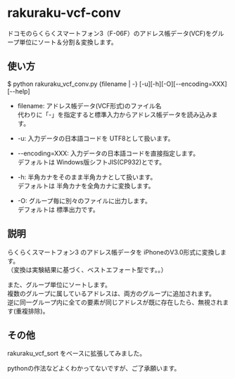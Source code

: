 # rakuraku-vcf-conv

ドコモのらくらくスマートフォン3（F-06F）のアドレス帳データ(VCF)をグループ単位にソート＆分割＆変換します。

## 使い方
$ python rakuraku_vcf_conv.py {filename | -} [-u][-h][-O][--encoding=XXX][--help]

* filename: アドレス帳データ(VCF形式)のファイル名  
代わりに「-」を指定すると標準入力からアドレス帳データを読み込みます。

* -u: 入力データの日本語コードを UTF8として扱います。
* --encoding=XXX: 入力データの日本語コードを直接指定します。  
デフォルトは Windows版シフトJIS(CP932)とです。

* -h: 半角カナをそのまま半角カナとして扱います。  
デフォルトは 半角カナを全角カナに変換します。

* -O: グループ毎に別々のファイルに出力します。  
デフォルトは 標準出力です。

## 説明
らくらくスマートフォン3 のアドレス帳データを iPhoneのV3.0形式に変換します。  
（変換は実験結果に基づく、ベストエフォート型です。。）

また、グループ単位にソートします。  
複数のグループに属しているアドレスは、両方のグループに追加されます。  
逆に同一グループ内に全ての要素が同じアドレスが既に存在したら、無視されます(重複排除)。

## その他
rakuraku_vcf_sort をベースに拡張してみました。

pythonの作法などよくわかってないですが、ご了承願います。
